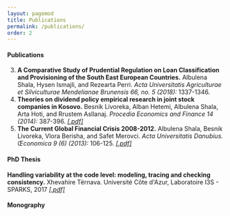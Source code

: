 ```yaml
---
layout: pagemod
title: Publications
permalink: /publications/
order: 2
---
```


<!--Publications-->

#### Publications

3. **A Comparative Study of Prudential Regulation on Loan Classification and Provisioning of the South East European Countries.** Albulena Shala, Hysen Ismajli, and Rezearta Perri. <em>Acta Universitatis Agriculturae et Silviculturae Mendelianae Brunensis 66, no. 5 (2018):</em> 1337-1346.  
2. **Theories on dividend policy empirical research in joint stock companies in Kosovo.** Besnik Livoreka, Alban Hetemi, Albulena Shala, Arta Hoti, and Rrustem Asllanaj. <em>Procedia Economics and Finance 14 (2014):</em> 387-396. [<em>\[.pdf\]</em>](https://www.sciencedirect.com/science/article/pii/S2212567114007278)
1. **The Current Global Financial Crisis 2008-2012.**  Albulena Shala, Besnik Livoreka, Vlora Berisha, and Safet Merovci. <em>Acta Universitatis Danubius. Œconomica 9 (6) (2013):</em> 106-125. [<em>\[.pdf\]</em>](https://www.ceeol.com/search/article-detail?id=564556)

#### PhD Thesis

**Handling variability at the code level: modeling, tracing and checking consistency.** Xhevahire Tërnava. Université Côte d'Azur, Laboratoire I3S - SPARKS, 2017 [<em>\[.pdf\]</em>](https://tel.archives-ouvertes.fr/tel-01720323)  


#### Monography